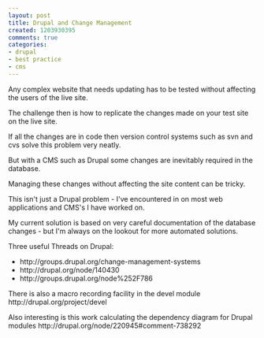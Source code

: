 ```yaml
---
layout: post
title: Drupal and Change Management
created: 1203930395
comments: true
categories:
- drupal
- best practice
- cms
---
```

<p>
Any complex website that needs updating has to be tested without affecting the users of the live site.
</p>
<p>
The challenge then is how to replicate the changes made on your test site on the live site.
</p>
<p>
If all the changes are in code then version control systems such as svn and cvs solve this problem very neatly. 
</p>
<p>
But with a CMS such as Drupal some changes are inevitably required in the database. 
</p>
<p>
Managing these changes without affecting the site content can be tricky.
</p>
<p>
This isn't just a Drupal problem - I've encountered in on most web applications and CMS's I have worked on.
</p>
<p>
My current solution is based on very careful documentation of the database changes - but I'm always on the lookout for more automated solutions.
</p>
<p>
 
Three useful Threads on Drupal:
</p>
<ul>
	<li>http://groups.drupal.org/change-management-systems
	</li>
	<li>http://drupal.org/node/140430
	</li>
	<li>http://groups.drupal.org/node%252F786
	</li>
</ul>
<p>
There is also a macro recording facility in the devel module
http://drupal.org/project/devel
</p>
<p>
Also interesting is this work calculating the dependency diagram for Drupal modules
http://drupal.org/node/220945#comment-738292
</p>
